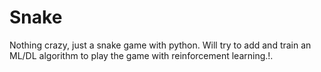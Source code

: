 # Snake
Nothing crazy, just a snake game with python. Will try to add and train an ML/DL algorithm to play the game with reinforcement learning.!.
